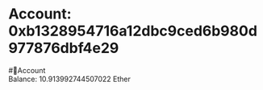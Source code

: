 
Account: 0xb1328954716a12dbc9ced6b980d977876dbf4e29
===================================================
  
#📜Account  
Balance: 10.913992744507022 Ether